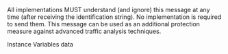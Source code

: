 All implementations MUST understand (and ignore) this message at any time (after receiving the identification string).  No implementation is required to send them.  This message can be used as an additional protection measure against advanced traffic analysis techniques.

Instance Variables
	data	<ByteArray>

